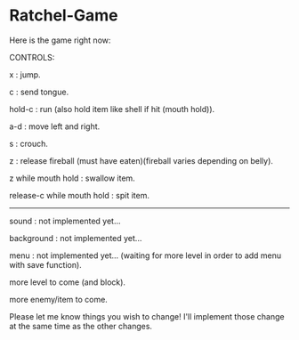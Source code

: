 # Ratchel-Game

Here is the game right now:

CONTROLS:

x      : jump.

c      : send tongue.

hold-c : run (also hold item like shell if hit (mouth hold)).

a-d    : move left and right.

s      : crouch.

z      : release fireball (must have eaten)(fireball varies depending on belly).

z while mouth hold : swallow item.

release-c while mouth hold : spit item.

-----------------------------------------------------------------------------------------------------------------

sound      : not implemented yet...

background : not implemented yet...

menu       : not implemented yet... (waiting for more level in order to add menu with save function).

more level to come (and block).

more enemy/item to come.

Please let me know things you wish to change! I'll implement those change at the same time as the other changes.
